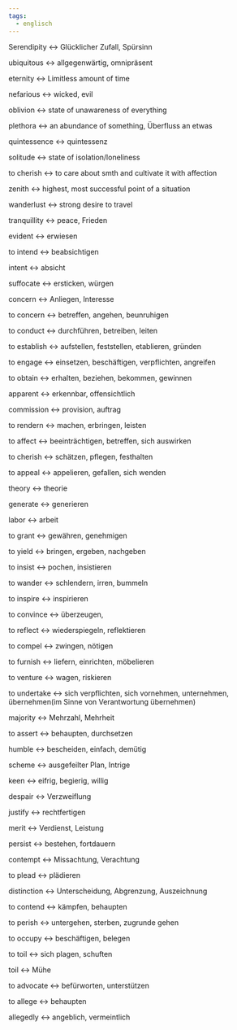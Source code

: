 ```yaml
---
tags:
  - englisch
---
```

Serendipity <-> Glücklicher Zufall, Spürsinn
<!--SR:!2024-10-02,68,312!2024-07-28,17,297-->

ubiquitous <-> allgegenwärtig, omnipräsent
<!--SR:!2024-09-23,59,310!2024-09-04,41,297-->

eternity <-> Limitless amount of time
<!--SR:!2024-09-20,57,312!2024-09-30,65,317-->

nefarious <-> wicked, evil
<!--SR:!2024-10-02,68,312!2024-09-26,61,317-->

oblivion <-> state of unawareness of everything
<!--SR:!2024-08-31,41,292!2024-07-29,18,305-->

plethora <-> an abundance of something, Überfluss an etwas
<!--SR:!2024-07-28,17,297!2024-09-18,55,312-->

quintessence <-> quintessenz
<!--SR:!2024-09-19,58,312!2024-09-25,61,317-->

solitude <-> state of isolation/loneliness
<!--SR:!2024-09-16,55,310!2024-07-28,17,297-->

to cherish <-> to care about smth and cultivate it with affection
<!--SR:!2024-09-24,61,317!2024-09-01,44,290-->

zenith <-> highest, most successful point of a situation
<!--SR:!2024-09-15,50,305!2024-08-23,36,290-->

wanderlust <-> strong desire to travel
<!--SR:!2024-09-22,59,317!2024-09-15,55,312-->

tranquillity <-> peace, Frieden
<!--SR:!2024-09-09,50,292!2024-09-21,58,317-->

evident <-> erwiesen
<!--SR:!2024-07-30,4,312!2024-07-31,4,318-->

to intend <-> beabsichtigen
<!--SR:!2024-07-30,4,312!2024-07-31,4,318-->

intent <-> absicht
<!--SR:!2024-07-30,4,312!2024-07-31,4,318-->

suffocate <-> ersticken, würgen
<!--SR:!2024-07-30,4,312!2024-07-31,4,318-->

concern <-> Anliegen, Interesse
<!--SR:!2024-07-28,1,278!2024-07-30,4,312-->

to concern <-> betreffen, angehen, beunruhigen
<!--SR:!2024-07-28,1,278!2024-07-30,4,312-->

to conduct <-> durchführen, betreiben, leiten
<!--SR:!2024-07-29,3,292!2024-07-31,4,318-->

to establish <-> aufstellen, feststellen, etablieren, gründen
<!--SR:!2024-07-31,4,318!2024-07-30,4,312-->

to engage <-> einsetzen, beschäftigen, verpflichten, angreifen
<!--SR:!2024-07-30,3,272!2000-01-01,1,250-->

to obtain <-> erhalten, beziehen, bekommen, gewinnen
<!--SR:!2024-07-29,3,292!2024-07-31,4,318-->

apparent <-> erkennbar, offensichtlich
<!--SR:!2024-07-29,3,292!2024-07-28,1,278-->

commission <-> provision, auftrag
<!--SR:!2024-07-30,3,298!2024-07-30,4,312-->

to rendern <-> machen, erbringen, leisten
<!--SR:!2000-01-01,1,250!2024-07-28,1,252-->

to affect <-> beeinträchtigen, betreffen, sich auswirken
<!--SR:!2024-07-30,4,312!2024-07-31,4,318-->

to cherish <-> schätzen, pflegen, festhalten
<!--SR:!2024-07-30,4,312!2024-07-31,4,318-->

to appeal <-> appelieren, gefallen, sich wenden
<!--SR:!2024-07-28,1,278!2000-01-01,1,250-->

theory <-> theorie
<!--SR:!2000-01-01,1,250!2024-07-31,4,318-->

generate <-> generieren
<!--SR:!2000-01-01,1,250!2024-07-31,4,318-->

labor <-> arbeit
<!--SR:!2000-01-01,1,250!2024-07-31,4,318-->

to grant <-> gewähren, genehmigen
<!--SR:!2024-07-31,4,318!2000-01-01,1,250-->

to yield <-> bringen, ergeben, nachgeben
<!--SR:!2024-07-28,1,278!2000-01-01,1,250-->

to insist <-> pochen, insistieren
<!--SR:!2024-07-31,4,318!2000-01-01,1,250-->

to wander <-> schlendern, irren, bummeln
<!--SR:!2024-07-31,4,318!2000-01-01,1,250-->

to inspire <-> inspirieren
<!--SR:!2024-07-31,4,318!2000-01-01,1,250-->

to convince <-> überzeugen,
<!--SR:!2000-01-01,1,250!2024-07-31,4,318-->

to reflect <-> wiederspiegeln, reflektieren
<!--SR:!2024-07-31,4,318!2000-01-01,1,250-->

to compel <-> zwingen, nötigen
<!--SR:!2024-07-30,3,298!2000-01-01,1,250-->

to furnish <-> liefern, einrichten, möbelieren
<!--SR:!2000-01-01,1,250!2024-07-31,4,318-->

to venture <-> wagen, riskieren
<!--SR:!2000-01-01,1,250!2024-07-31,4,318-->

to undertake <-> sich verpflichten, sich vornehmen, unternehmen, übernehmen(im Sinne von Verantwortung übernehmen)
<!--SR:!2024-07-28,1,278!2000-01-01,1,250-->

majority <-> Mehrzahl, Mehrheit
<!--SR:!2000-01-01,1,250!2024-07-31,4,318-->

to assert <-> behaupten, durchsetzen
<!--SR:!2024-07-28,1,278!2000-01-01,1,250-->

humble <-> bescheiden, einfach, demütig
<!--SR:!2024-07-31,4,318!2000-01-01,1,250-->

scheme <-> ausgefeilter Plan, Intrige
<!--SR:!2000-01-01,1,250!2024-07-31,4,318-->

keen <-> eifrig, begierig, willig
<!--SR:!2000-01-01,1,250!2024-07-31,4,318-->

despair <-> Verzweiflung
<!--SR:!2000-01-01,1,250!2024-07-31,4,318-->

justify <-> rechtfertigen
<!--SR:!2000-01-01,1,250!2024-07-31,4,318-->

merit <-> Verdienst, Leistung
<!--SR:!2000-01-01,1,250!2024-07-31,4,318-->

persist <-> bestehen, fortdauern
<!--SR:!2024-07-31,4,318!2000-01-01,1,250-->

contempt <-> Missachtung, Verachtung
<!--SR:!2000-01-01,1,250!2024-07-31,4,318-->

to plead <-> plädieren
<!--SR:!2024-07-31,4,318!2000-01-01,1,250-->

distinction <-> Unterscheidung, Abgrenzung, Auszeichnung
<!--SR:!2024-07-30,3,298!2000-01-01,1,250-->

to contend <-> kämpfen, behaupten
<!--SR:!2000-01-01,1,250!2024-07-30,3,298-->

to perish <-> untergehen, sterben, zugrunde gehen
<!--SR:!2000-01-01,1,250!2024-07-31,4,318-->

to occupy <-> beschäftigen, belegen
<!--SR:!2024-07-31,4,318!2000-01-01,1,250-->

to toil <-> sich plagen, schuften
<!--SR:!2024-07-31,4,318!2000-01-01,1,250-->

toil <-> Mühe
<!--SR:!2024-07-31,4,318!2000-01-01,1,250-->

to advocate <-> befürworten, unterstützen
<!--SR:!2000-01-01,1,250!2024-07-31,4,318-->

to allege <-> behaupten
<!--SR:!2000-01-01,1,250!2024-07-31,4,318-->

allegedly <-> angeblich, vermeintlich
<!--SR:!2000-01-01,1,250!2024-07-31,4,318-->


